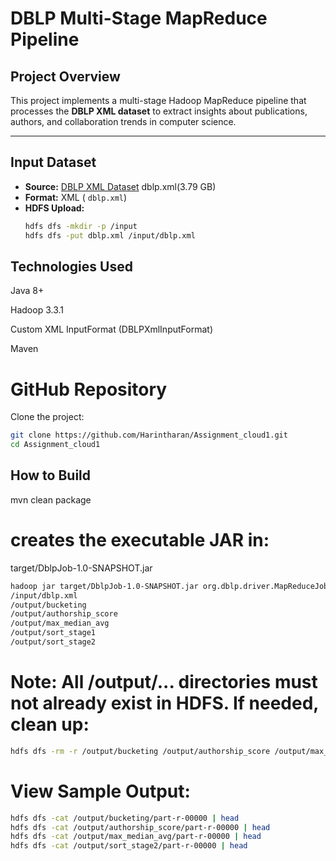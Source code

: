 # DBLP Multi-Stage MapReduce Pipeline

## Project Overview

This project implements a multi-stage Hadoop MapReduce pipeline that processes the **DBLP XML dataset** to extract insights about publications, authors, and collaboration trends in computer science.

---

##  Input Dataset

- **Source:** [DBLP XML Dataset](https://www.kaggle.com/datasets/dheerajmpai/dblp2023)  dblp.xml(3.79 GB)
- **Format:** XML ( `dblp.xml`)
- **HDFS Upload:**  
  ```bash
  hdfs dfs -mkdir -p /input
  hdfs dfs -put dblp.xml /input/dblp.xml

## Technologies Used
Java 8+

Hadoop 3.3.1

Custom XML InputFormat (DBLPXmlInputFormat)

Maven

# GitHub Repository

 Clone the project:
```bash
git clone https://github.com/Harintharan/Assignment_cloud1.git
cd Assignment_cloud1
```
## How to Build

mvn clean package

# creates the executable JAR in:
target/DblpJob-1.0-SNAPSHOT.jar

```bash
hadoop jar target/DblpJob-1.0-SNAPSHOT.jar org.dblp.driver.MapReduceJobRunner 
/input/dblp.xml 
/output/bucketing 
/output/authorship_score 
/output/max_median_avg 
/output/sort_stage1 
/output/sort_stage2
```


# Note: All /output/... directories must not already exist in HDFS. If needed, clean up:
```bash
hdfs dfs -rm -r /output/bucketing /output/authorship_score /output/max_median_avg /output/sort_stage1 /output/sort_stage2
```

# View Sample Output:
```bash
hdfs dfs -cat /output/bucketing/part-r-00000 | head
hdfs dfs -cat /output/authorship_score/part-r-00000 | head
hdfs dfs -cat /output/max_median_avg/part-r-00000 | head
hdfs dfs -cat /output/sort_stage2/part-r-00000 | head

